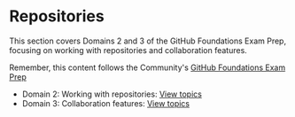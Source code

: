 # Repositories

This section covers Domains 2 and 3 of the GitHub Foundations Exam Prep, focusing on working with repositories and collaboration features.

Remember, this content follows the Community's [GitHub Foundations Exam Prep](https://github.com/orgs/community/discussions/155153)

- Domain 2: Working with repositories: [View topics](./working_with_gh_repositories.md)
- Domain 3: Collaboration features: [View topics](./collaboration_features.md)